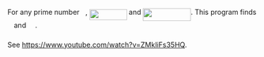 For any prime number <img src="/prime-6diff-24sqr/tex/2ec6e630f199f589a2402fdf3e0289d5.svg?invert_in_darkmode&sanitize=true" align=middle width=8.270567249999992pt height=14.15524440000002pt/>, <img src="/prime-6diff-24sqr/tex/450c186fea54db4420d5418215ac1edb.svg?invert_in_darkmode&sanitize=true" align=middle width=75.79316909999999pt height=22.831056599999986pt/> and <img src="/prime-6diff-24sqr/tex/1d77eccaf1b4fdbe5ca6e7660a023559.svg?invert_in_darkmode&sanitize=true" align=middle width=96.74457704999999pt height=26.76175259999998pt/>. This program finds <img src="/prime-6diff-24sqr/tex/63bb9849783d01d91403bc9a5fea12a2.svg?invert_in_darkmode&sanitize=true" align=middle width=9.075367949999992pt height=22.831056599999986pt/> and <img src="/prime-6diff-24sqr/tex/0e51a2dede42189d77627c4d742822c3.svg?invert_in_darkmode&sanitize=true" align=middle width=14.433101099999991pt height=14.15524440000002pt/>.

See https://www.youtube.com/watch?v=ZMkIiFs35HQ.
